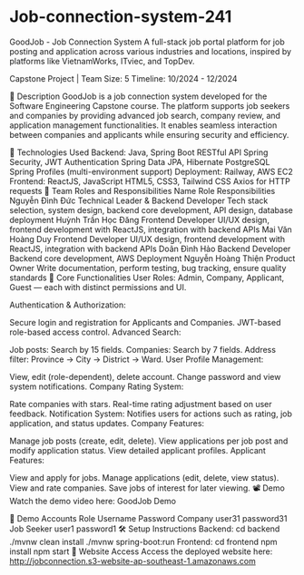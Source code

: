 # Job-connection-system-241
GoodJob - Job Connection System
A full-stack job portal platform for job posting and application across various industries and locations, inspired by platforms like VietnamWorks, ITviec, and TopDev.

Capstone Project | Team Size: 5
Timeline: 10/2024 - 12/2024

📌 Description
  GoodJob is a job connection system developed for the Software Engineering Capstone course. The platform supports job seekers and companies by providing advanced job search, company review, and application management functionalities. It enables seamless interaction between companies and applicants while ensuring security and efficiency.

🚀 Technologies Used
  Backend:
  Java, Spring Boot
  RESTful API
  Spring Security, JWT Authentication
  Spring Data JPA, Hibernate
  PostgreSQL
  Spring Profiles (multi-environment support)
  Deployment: Railway, AWS EC2
  Frontend:
  ReactJS, JavaScript
  HTML5, CSS3, Tailwind CSS
  Axios for HTTP requests
👥 Team Roles and Responsibilities
  Name	Role	Responsibilities
  Nguyễn Đình Đức	Technical Leader & Backend Developer	Tech stack selection, system design, backend core development, API design, database deployment
  Huỳnh Trần Học Đăng	Frontend Developer	UI/UX design, frontend development with ReactJS, integration with backend APIs
  Mai Văn Hoàng Duy	Frontend Developer	UI/UX design, frontend development with ReactJS, integration with backend APIs
  Doãn Đình Hảo	Backend Developer	Backend core development, AWS Deployment
  Nguyễn Hoàng Thiện	Product Owner	Write documentation, perform testing, bug tracking, ensure quality standards
🧹 Core Functionalities
  User Roles: Admin, Company, Applicant, Guest — each with distinct permissions and UI.

Authentication & Authorization:

  Secure login and registration for Applicants and Companies.
  JWT-based role-based access control.
Advanced Search:

  Job posts: Search by 15 fields.
  Companies: Search by 7 fields.
  Address filter: Province → City → District → Ward.
User Profile Management:

  View, edit (role-dependent), delete account.
  Change password and view system notifications.
Company Rating System:

  Rate companies with stars.
  Real-time rating adjustment based on user feedback.
Notification System:
  Notifies users for actions such as rating, job application, and status updates.
Company Features:

  Manage job posts (create, edit, delete).
  View applications per job post and modify application status.
  View detailed applicant profiles.
Applicant Features:

  View and apply for jobs.
  Manage applications (edit, delete, view status).
  View and rate companies.
  Save jobs of interest for later viewing.
  📽️ Demo
  Watch the demo video here:
  GoodJob Demo

🧪 Demo Accounts
  Role	Username	Password
  Company	user31	password31
  Job Seeker	user1	password1
🛠️ Setup Instructions
  Backend:
  cd backend
  ./mvnw clean install
  ./mvnw spring-boot:run
  Frontend:
  cd frontend
  npm install
  npm start
📶 Website Access
Access the deployed website here:
  http://jobconnection.s3-website-ap-southeast-1.amazonaws.com

